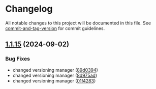 # Changelog

All notable changes to this project will be documented in this file. See [commit-and-tag-version](https://github.com/absolute-version/commit-and-tag-version) for commit guidelines.

## [1.1.15](https://github.com/ondrejjcizek/snapgrab/compare/v1.1.14...v1.1.15) (2024-09-02)


### Bug Fixes

* changed versioning manager ([89d0394](https://github.com/ondrejjcizek/snapgrab/commit/89d03948a1cb19fc271d512c45d7464a26f48f80))
* changed versioning manager ([8d975ad](https://github.com/ondrejjcizek/snapgrab/commit/8d975adcc9ec7cf3aa8ee9458cdd87b5ff267ee5))
* changed versioning manager ([01f4283](https://github.com/ondrejjcizek/snapgrab/commit/01f428357ba08a6579b9a28679ecea5c6105d063))
